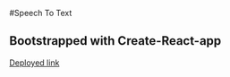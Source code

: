#Speech To Text
## Bootstrapped with Create-React-app

[Deployed link](https://speech-to-text-nu.vercel.app/)
